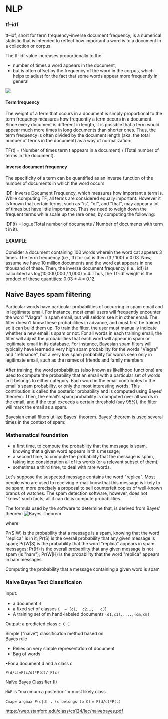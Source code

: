 # NLP



### tf–idf
tf–idf, short for term frequency–inverse document frequency, is a numerical statistic that is intended to reflect how important a word is to a document in a collection or corpus.

The tf-idf value increases proportionally to the
* number of times a word appears in the document, 
* but is often offset by the frequency of the word in the corpus, which helps to adjust for the fact that some words appear more frequently in general

![](https://wikimedia.org/api/rest_v1/media/math/render/svg/10109d0e60cc9d50a1ea2f189bac0ac29a030a00)

#### Term frequency
The weight of a term that occurs in a document is simply proportional to the term frequency
measures how frequently a term occurs in a document. Since every document is different in length, it is possible that a term would appear much more times in long documents than shorter ones. Thus, the term frequency is often divided by the document length (aka. the total number of terms in the document) as a way of normalization: 

TF(t) = (Number of times term t appears in a document) / (Total number of terms in the document).


#### Inverse document frequency
The specificity of a term can be quantified as an inverse function of the number of documents in which the word occurs

IDF: Inverse Document Frequency, which measures how important a term is. While computing TF, all terms are considered equally important. However it is known that certain terms, such as "is", "of", and "that", may appear a lot of times but have little importance. Thus we need to weigh down the frequent terms while scale up the rare ones, by computing the following: 

IDF(t) = log_e(Total number of documents / Number of documents with term t in it).

#### EXAMPLE
Consider a document containing 100 words wherein the word cat appears 3 times. The term frequency (i.e., tf) for cat is then (3 / 100) = 0.03. Now, assume we have 10 million documents and the word cat appears in one thousand of these. Then, the inverse document frequency (i.e., idf) is calculated as log(10,000,000 / 1,000) = 4. Thus, the Tf-idf weight is the product of these quantities: 0.03 * 4 = 0.12.




## Naive Bayes spam filtering

Particular words have particular probabilities of occurring in spam email and in legitimate email. For instance, most email users will frequently encounter the word "Viagra" in spam email, but will seldom see it in other email. The filter doesn't know these probabilities in advance, and must first be trained so it can build them up. To train the filter, the user must manually indicate whether a new email is spam or not. For all words in each training email, the filter will adjust the probabilities that each word will appear in spam or legitimate email in its database. For instance, Bayesian spam filters will typically have learned a very high spam probability for the words "Viagra" and "refinance", but a very low spam probability for words seen only in legitimate email, such as the names of friends and family members

After training, the word probabilities (also known as likelihood functions) are used to compute the probability that an email with a particular set of words in it belongs to either category. Each word in the email contributes to the email's spam probability, or only the most interesting words. This contribution is called the posterior probability and is computed using Bayes' theorem. Then, the email's spam probability is computed over all words in the email, and if the total exceeds a certain threshold (say 95%), the filter will mark the email as a spam.

Bayesian email filters utilize Bayes' theorem. Bayes' theorem is used several times in the context of spam:

### Mathematical foundation

* a first time, to compute the probability that the message is spam, knowing that a given word appears in this message;
* a second time, to compute the probability that the message is spam, taking into consideration all of its words (or a relevant subset of them);
* sometimes a third time, to deal with rare words.



Let's suppose the suspected message contains the word "replica". Most people who are used to receiving e-mail know that this message is likely to be spam, more precisely a proposal to sell counterfeit copies of well-known brands of watches. The spam detection software, however, does not "know" such facts; all it can do is compute probabilities.

The formula used by the software to determine that, is derived from Bayes' theorem
![Bayes Theorem](https://wikimedia.org/api/rest_v1/media/math/render/svg/dc8c39ec48e65c0ab10dabe343d4da9a9585a77b)

where:

Pr(S|W) is the probability that a message is a spam, knowing that the word "replica" is in it;
Pr(S) is the overall probability that any given message is spam;
Pr(W|S) is the probability that the word "replica" appears in spam messages;
Pr(H) is the overall probability that any given message is not spam (is "ham");
Pr(W|H) is the probability that the word "replica" appears in ham messages.

Computing the probability that a message containing a given word is spam




### Naive Bayes Text	Classificaion

Input:	
* a	document	`d`
* a	fixed	set	of	classes		`C	= {c1,	c2,…,	cJ}`	
* A	training	set	of	m hand-labeled	documents	`(d1,c1),....,(dm,cm)`	

Output:	
a	predicted	class	`c ∈ C`


Simple	(“naïve”)	classifica1on	method	based	on	
Bayes	rule	
* Relies	on	very	simple	representa1on	of	document	
* Bag	of	words	

•For	a	document	d and	a	class	c

`P(d/c)=P(c/d)*P(d)/ P(c)`


Naïve	Bayes	Classifier	(I)	

`MAP` is “maximum a posteriori” = most likely class 


`Cmap= argmax P(c|d) . (c belongs to C)`
    `= P(d/c)*P(c) `


https://web.stanford.edu/class/cs124/lec/naivebayes.pdf


